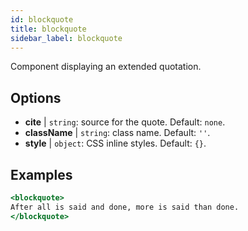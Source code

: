 ```yaml
---
id: blockquote
title: blockquote
sidebar_label: blockquote
---
```


Component displaying an extended quotation.

## Options

* __cite__ | `string`: source for the quote. Default: `none`.
* __className__ | `string`: class name. Default: `''`.
* __style__ | `object`: CSS inline styles. Default: `{}`.


## Examples

```jsx live
<blockquote>
After all is said and done, more is said than done.
</blockquote>
```

